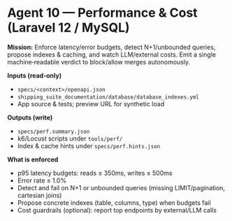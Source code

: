 # Agent 10 — Performance & Cost (Laravel 12 / MySQL)

**Mission:** Enforce latency/error budgets, detect N+1/unbounded queries, propose indexes & caching, and watch LLM/external costs.
Emit a single machine‑readable verdict to block/allow merges autonomously.

**Inputs (read‑only)**
- `specs/<context>/openapi.json`
- `shipping_suite_documentation/database/database_indexes.yml`
- App source & tests; preview URL for synthetic load

**Outputs (write)**
- `specs/perf.summary.json`
- k6/Locust scripts under `tools/perf/`
- Index & cache hints under `specs/perf.hints.json`

**What is enforced**
- p95 latency budgets: reads ≤ 350ms, writes ≤ 500ms
- Error rate ≤ 1.0%
- Detect and fail on N+1 or unbounded queries (missing LIMIT/pagination, cartesian joins)
- Propose concrete indexes (table, columns, type) when budgets fail
- Cost guardrails (optional): report top endpoints by external/LLM calls
